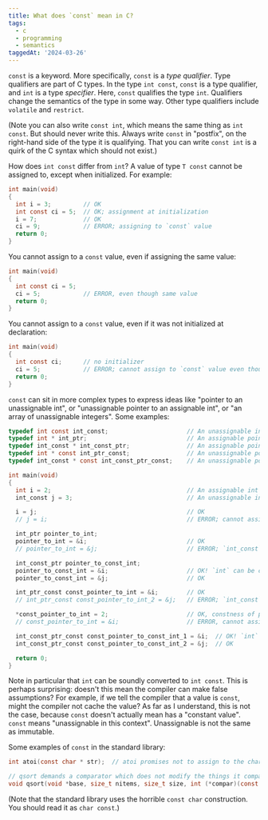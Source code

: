 ```yaml
---
title: What does `const` mean in C?
tags:
  - c
  - programming
  - semantics
taggedAt: '2024-03-26'
---
```


`const` is a keyword.
More specifically, `const` is a _type qualifier_.
Type qualifiers are part of C types.
In the type `int const`,
`const` is a type qualifier,
and `int` is a type _specifier_.
Here, `const` qualifies the type `int`.
Qualifiers change the semantics of the type in some way.
Other type qualifiers include `volatile` and `restrict`.

(Note you can also write `const int`,
which means the same thing as `int const`.
But should never write this.
Always write `const` in "postfix",
on the right-hand side of the type it is qualifying.
That you can write `const int` is a quirk of the C syntax which should not exist.)

How does `int const` differ from `int`?
A value of type `T const` cannot be assigned to,
except when initialized.
For example:

```c
int main(void)
{
  int i = 3;         // OK
  int const ci = 5;  // OK; assignment at initialization
  i = 7;             // OK
  ci = 9;            // ERROR; assigning to `const` value
  return 0;
}
```

You cannot assign to a `const` value, even if assigning the same value:

```c
int main(void)
{
  int const ci = 5;
  ci = 5;            // ERROR, even though same value
  return 0;
}
```

You cannot assign to a `const` value, even if it was not initialized at declaration:

```c
int main(void)
{
  int const ci;      // no initializer
  ci = 5;            // ERROR; cannot assign to `const` value even though uninitialized
  return 0;
}
```

`const` can sit in more complex types
to express ideas like "pointer to an unassignable int",
or "unassignable pointer to an assignable int",
or "an array of unassignable integers".
Some examples:

```c
typedef int const int_const;                      // An unassignable int
typedef int * int_ptr;                            // An assignable pointer to an assignable int
typedef int_const * int_const_ptr;                // An assignable pointer to an unassignable int
typedef int * const int_ptr_const;                // An unassignable pointer to an assignable int
typedef int_const * const int_const_ptr_const;    // An unassignable pointer to an unassignable int

int main(void)
{
  int i = 2;                                      // An assignable int
  int_const j = 3;                                // An unassignable int

  i = j;                                          // OK
  // j = i;                                       // ERROR; cannot assign to const

  int_ptr pointer_to_int;
  pointer_to_int = &i;                            // OK
  // pointer_to_int = &j;                         // ERROR; `int_const` cannot be safely converted to `int`

  int_const_ptr pointer_to_const_int;
  pointer_to_const_int = &i;                      // OK! `int` can be converted to `const int`
  pointer_to_const_int = &j;                      // OK

  int_ptr_const const_pointer_to_int = &i;        // OK
  // int_ptr_const const_pointer_to_int_2 = &j;   // ERROR; `int_const` cannot be converted to `int`

  *const_pointer_to_int = 2;                      // OK, constness of pointer does not affect constness of pointee
  // const_pointer_to_int = &i;                   // ERROR, cannot assign to const pointer

  int_const_ptr_const const_pointer_to_const_int_1 = &i;  // OK! `int` can be converted to `int const`
  int_const_ptr_const const_pointer_to_const_int_2 = &j;  // OK

  return 0;
}
```

Note in particular that `int` can be soundly converted to `int const`.
This is perhaps surprising:
doesn't this mean the compiler can make false assumptions?
For example, if we tell the compiler that a value is `const`,
might the compiler not cache the value?
As far as I understand, this is not the case,
because `const` doesn't actually mean has a "constant value".
`const` means "unassignable in this context".
Unassignable is not the same as immutable.

Some examples of `const` in the standard library:

```c
int atoi(const char * str);  // atoi promises not to assign to the characters in the array

// qsort demands a comparator which does not modify the things it compares
void qsort(void *base, size_t nitems, size_t size, int (*compar)(const void *, const void*));
```

(Note that the standard library uses the horrible `const char` construction.
You should read it as `char const`.)
